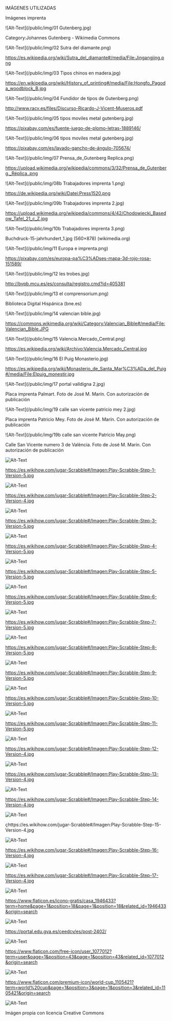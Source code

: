 IMÁGENES UTILIZADAS

Imágenes imprenta


![Alt-Text](/public/img/01 Gutenberg.jpg)

Category:Johannes Gutenberg - Wikimedia Commons

![Alt-Text](/public/img/02 Sutra del diamante.png)

https://es.wikipedia.org/wiki/Sutra_del_diamante#/media/File:Jingangjing.png

![Alt-Text](/public/img/03 Tipos chinos en madera.jpg)

https://en.wikipedia.org/wiki/History_of_printing#/media/File:Hongfo_Pagoda_woodblock_B.jpg


![Alt-Text](/public/img/04 Fundidor de tipos de Gutenberg.png)

http://www.racv.es/files/Discurso-Ricardo-J-Vicent-Museros.pdf

![Alt-Text](/public/img/05 tipos moviles metal gutenberg.jpg)

https://pixabay.com/es/fuente-juego-de-plomo-letras-1889146/

![Alt-Text](/public/img/06 tipos moviles metal gutenberg.jpg)

https://pixabay.com/es/lavado-gancho-de-ángulo-705674/

![Alt-Text](/public/img/07 Prensa_de_Gutenberg Replica.png)

https://upload.wikimedia.org/wikipedia/commons/3/32/Prensa_de_Gutenberg._Réplica..png

![Alt-Text](/public/img/08b Trabajadores imprenta 1.png)

https://de.wikipedia.org/wiki/Datei:Press1520.png

![Alt-Text](/public/img/09b Trabajadores imprenta 2.jpg)

https://upload.wikimedia.org/wikipedia/commons/4/42/Chodowiecki_Basedow_Tafel_21_c_Z.jpg

![Alt-Text](/public/img/10b Trabajadores imprenta 3.png)

Buchdruck-15-jahrhundert_1.jpg (560×878) (wikimedia.org)

![Alt-Text](/public/img/11 Europa e imprenta.png)

https://pixabay.com/es/europa-pa%C3%ADses-mapa-3d-rojo-rosa-151589/

![Alt-Text](/public/img/12 les trobes.jpg)

http://bvpb.mcu.es/es/consulta/registro.cmd?id=405381

![Alt-Text](/public/img/13 el comprensorium.png)

Biblioteca Digital Hispánica (bne.es)

![Alt-Text](/public/img/14 valencian bible.jpg)

https://commons.wikimedia.org/wiki/Category:Valencian_Bible#/media/File:Valencian_Bible.JPG

![Alt-Text](/public/img/15 Valencia.Mercado_Central.png)

https://es.wikipedia.org/wiki/Archivo:Valencia.Mercado_Central.jpg

![Alt-Text](/public/img/16 El Puig Monasterio.jpg)

https://es.wikipedia.org/wiki/Monasterio_de_Santa_Mar%C3%ADa_del_Puig#/media/File:Elpuig_monestir.jpg


![Alt-Text](/public/img/17 portal valldigna 2.jpg)

Placa imprenta Palmart. Foto de José M. Marín. Con autorización de publicación

![Alt-Text](/public/img/19 calle san vicente patricio mey 2.jpg)

Placa imprenta Patricio Mey. Foto de José M. Marín. Con autorización de publicación

![Alt-Text](/public/img/19b calle san vicente Patricio May.png)

Calle San Vicente numero 3 de València. Foto de José M. Marín. Con autorización de publicación

![Alt-Text](/public/img/regla1.1.jpg)

https://es.wikihow.com/jugar-Scrabble#/Imagen:Play-Scrabble-Step-1-Version-5.jpg

![Alt-Text](/public/img/regla1.2.jpg)

https://es.wikihow.com/jugar-Scrabble#/Imagen:Play-Scrabble-Step-2-Version-4.jpg

![Alt-Text](/public/img/egla1.3.jpg)

https://es.wikihow.com/jugar-Scrabble#/Imagen:Play-Scrabble-Step-3-Version-5.jpg

![Alt-Text](/public/img/regla1.4.jpg)

https://es.wikihow.com/jugar-Scrabble#/Imagen:Play-Scrabble-Step-4-Version-5.jpg

![Alt-Text](/public/img/regla1.5.jpg)

https://es.wikihow.com/jugar-Scrabble#/Imagen:Play-Scrabble-Step-5-Version-5.jpg

![Alt-Text](/public/img/regla2.1.jpg)

https://es.wikihow.com/jugar-Scrabble#/Imagen:Play-Scrabble-Step-6-Version-5.jpg

![Alt-Text](/public/img/regla2.2.jpg)

https://es.wikihow.com/jugar-Scrabble#/Imagen:Play-Scrabble-Step-7-Version-5.jpg

![Alt-Text](/public/img/regla2.3.jpg)

https://es.wikihow.com/jugar-Scrabble#/Imagen:Play-Scrabble-Step-8-Version-5.jpg

![Alt-Text](/public/img/regla2.4.jpg)

https://es.wikihow.com/jugar-Scrabble#/Imagen:Play-Scrabble-Step-9-Version-5.jpg

![Alt-Text](/public/img/regla2.5.jpg)

https://es.wikihow.com/jugar-Scrabble#/Imagen:Play-Scrabble-Step-10-Version-5.jpg

![Alt-Text](/public/img/regla2.6.jpg)

https://es.wikihow.com/jugar-Scrabble#/Imagen:Play-Scrabble-Step-11-Version-5.jpg

![Alt-Text](/public/img/regla2.7.jpg)

https://es.wikihow.com/jugar-Scrabble#/Imagen:Play-Scrabble-Step-12-Version-4.jpg

![Alt-Text](/public/img/regla3.1.jpg)

https://es.wikihow.com/jugar-Scrabble#/Imagen:Play-Scrabble-Step-13-Version-4.jpg

![Alt-Text](/public/img/regla3.2.jpg)

https://es.wikihow.com/jugar-Scrabble#/Imagen:Play-Scrabble-Step-14-Version-4.jpg

![Alt-Text](/public/img/regla3.3.jpg)

çhttps://es.wikihow.com/jugar-Scrabble#/Imagen:Play-Scrabble-Step-15-Version-4.jpg

![Alt-Text](/public/img/regla3.4.jpg)

https://es.wikihow.com/jugar-Scrabble#/Imagen:Play-Scrabble-Step-16-Version-4.jpg

![Alt-Text](/public/img/regla3.5.jpg)

https://es.wikihow.com/jugar-Scrabble#/Imagen:Play-Scrabble-Step-17-Version-4.jpg

![Alt-Text](/public/img/home.png)

https://www.flaticon.es/icono-gratis/casa_1946433?term=home&page=1&position=18&page=1&position=18&related_id=1946433&origin=search

![Alt-Text](/public/img/logoceed.png)

https://portal.edu.gva.es/ceedcv/es/post-2402/

![Alt-Text](/public/img/user.png)

https://www.flaticon.com/free-icon/user_1077012?term=user&page=1&position=43&page=1&position=43&related_id=1077012&origin=search

![Alt-Text](/public/img/world-cup.png)

https://www.flaticon.com/premium-icon/world-cup_1105421?term=world%20cup&page=1&position=3&page=1&position=3&related_id=1105421&origin=search

![Alt-Text](/public/img/animacionSVGPodium.svg)

Imágen propia con licencia Creative Commons




